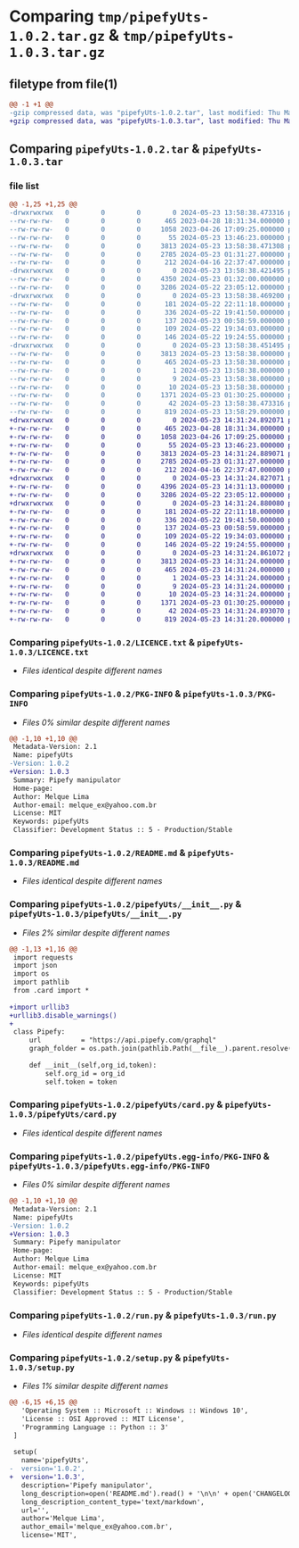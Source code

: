 # Comparing `tmp/pipefyUts-1.0.2.tar.gz` & `tmp/pipefyUts-1.0.3.tar.gz`

## filetype from file(1)

```diff
@@ -1 +1 @@
-gzip compressed data, was "pipefyUts-1.0.2.tar", last modified: Thu May 23 13:58:38 2024, max compression
+gzip compressed data, was "pipefyUts-1.0.3.tar", last modified: Thu May 23 14:31:24 2024, max compression
```

## Comparing `pipefyUts-1.0.2.tar` & `pipefyUts-1.0.3.tar`

### file list

```diff
@@ -1,25 +1,25 @@
-drwxrwxrwx   0        0        0        0 2024-05-23 13:58:38.473316 pipefyUts-1.0.2/
--rw-rw-rw-   0        0        0      465 2023-04-28 18:31:34.000000 pipefyUts-1.0.2/CHANGELOG.txt
--rw-rw-rw-   0        0        0     1058 2023-04-26 17:09:25.000000 pipefyUts-1.0.2/LICENCE.txt
--rw-rw-rw-   0        0        0       55 2024-05-23 13:46:23.000000 pipefyUts-1.0.2/MANIFEST.in
--rw-rw-rw-   0        0        0     3813 2024-05-23 13:58:38.471308 pipefyUts-1.0.2/PKG-INFO
--rw-rw-rw-   0        0        0     2785 2024-05-23 01:31:27.000000 pipefyUts-1.0.2/README.md
--rw-rw-rw-   0        0        0      212 2024-04-16 22:37:47.000000 pipefyUts-1.0.2/commands.txt
-drwxrwxrwx   0        0        0        0 2024-05-23 13:58:38.421495 pipefyUts-1.0.2/pipefyUts/
--rw-rw-rw-   0        0        0     4350 2024-05-23 01:32:00.000000 pipefyUts-1.0.2/pipefyUts/__init__.py
--rw-rw-rw-   0        0        0     3286 2024-05-22 23:05:12.000000 pipefyUts-1.0.2/pipefyUts/card.py
-drwxrwxrwx   0        0        0        0 2024-05-23 13:58:38.469200 pipefyUts-1.0.2/pipefyUts/graphql/
--rw-rw-rw-   0        0        0      181 2024-05-22 22:11:18.000000 pipefyUts-1.0.2/pipefyUts/graphql/createCard.gql
--rw-rw-rw-   0        0        0      336 2024-05-22 19:41:50.000000 pipefyUts-1.0.2/pipefyUts/graphql/listCardsFromPhase.gql
--rw-rw-rw-   0        0        0      137 2024-05-23 00:58:59.000000 pipefyUts-1.0.2/pipefyUts/graphql/listMembers.gql
--rw-rw-rw-   0        0        0      109 2024-05-22 19:34:03.000000 pipefyUts-1.0.2/pipefyUts/graphql/listStartFormFields.gql
--rw-rw-rw-   0        0        0      146 2024-05-22 19:24:55.000000 pipefyUts-1.0.2/pipefyUts/graphql/presignedUrl.gql
-drwxrwxrwx   0        0        0        0 2024-05-23 13:58:38.451495 pipefyUts-1.0.2/pipefyUts.egg-info/
--rw-rw-rw-   0        0        0     3813 2024-05-23 13:58:38.000000 pipefyUts-1.0.2/pipefyUts.egg-info/PKG-INFO
--rw-rw-rw-   0        0        0      465 2024-05-23 13:58:38.000000 pipefyUts-1.0.2/pipefyUts.egg-info/SOURCES.txt
--rw-rw-rw-   0        0        0        1 2024-05-23 13:58:38.000000 pipefyUts-1.0.2/pipefyUts.egg-info/dependency_links.txt
--rw-rw-rw-   0        0        0        9 2024-05-23 13:58:38.000000 pipefyUts-1.0.2/pipefyUts.egg-info/requires.txt
--rw-rw-rw-   0        0        0       10 2024-05-23 13:58:38.000000 pipefyUts-1.0.2/pipefyUts.egg-info/top_level.txt
--rw-rw-rw-   0        0        0     1371 2024-05-23 01:30:25.000000 pipefyUts-1.0.2/run.py
--rw-rw-rw-   0        0        0       42 2024-05-23 13:58:38.473316 pipefyUts-1.0.2/setup.cfg
--rw-rw-rw-   0        0        0      819 2024-05-23 13:58:29.000000 pipefyUts-1.0.2/setup.py
+drwxrwxrwx   0        0        0        0 2024-05-23 14:31:24.892071 pipefyUts-1.0.3/
+-rw-rw-rw-   0        0        0      465 2023-04-28 18:31:34.000000 pipefyUts-1.0.3/CHANGELOG.txt
+-rw-rw-rw-   0        0        0     1058 2023-04-26 17:09:25.000000 pipefyUts-1.0.3/LICENCE.txt
+-rw-rw-rw-   0        0        0       55 2024-05-23 13:46:23.000000 pipefyUts-1.0.3/MANIFEST.in
+-rw-rw-rw-   0        0        0     3813 2024-05-23 14:31:24.889071 pipefyUts-1.0.3/PKG-INFO
+-rw-rw-rw-   0        0        0     2785 2024-05-23 01:31:27.000000 pipefyUts-1.0.3/README.md
+-rw-rw-rw-   0        0        0      212 2024-04-16 22:37:47.000000 pipefyUts-1.0.3/commands.txt
+drwxrwxrwx   0        0        0        0 2024-05-23 14:31:24.827071 pipefyUts-1.0.3/pipefyUts/
+-rw-rw-rw-   0        0        0     4396 2024-05-23 14:31:13.000000 pipefyUts-1.0.3/pipefyUts/__init__.py
+-rw-rw-rw-   0        0        0     3286 2024-05-22 23:05:12.000000 pipefyUts-1.0.3/pipefyUts/card.py
+drwxrwxrwx   0        0        0        0 2024-05-23 14:31:24.880080 pipefyUts-1.0.3/pipefyUts/graphql/
+-rw-rw-rw-   0        0        0      181 2024-05-22 22:11:18.000000 pipefyUts-1.0.3/pipefyUts/graphql/createCard.gql
+-rw-rw-rw-   0        0        0      336 2024-05-22 19:41:50.000000 pipefyUts-1.0.3/pipefyUts/graphql/listCardsFromPhase.gql
+-rw-rw-rw-   0        0        0      137 2024-05-23 00:58:59.000000 pipefyUts-1.0.3/pipefyUts/graphql/listMembers.gql
+-rw-rw-rw-   0        0        0      109 2024-05-22 19:34:03.000000 pipefyUts-1.0.3/pipefyUts/graphql/listStartFormFields.gql
+-rw-rw-rw-   0        0        0      146 2024-05-22 19:24:55.000000 pipefyUts-1.0.3/pipefyUts/graphql/presignedUrl.gql
+drwxrwxrwx   0        0        0        0 2024-05-23 14:31:24.861072 pipefyUts-1.0.3/pipefyUts.egg-info/
+-rw-rw-rw-   0        0        0     3813 2024-05-23 14:31:24.000000 pipefyUts-1.0.3/pipefyUts.egg-info/PKG-INFO
+-rw-rw-rw-   0        0        0      465 2024-05-23 14:31:24.000000 pipefyUts-1.0.3/pipefyUts.egg-info/SOURCES.txt
+-rw-rw-rw-   0        0        0        1 2024-05-23 14:31:24.000000 pipefyUts-1.0.3/pipefyUts.egg-info/dependency_links.txt
+-rw-rw-rw-   0        0        0        9 2024-05-23 14:31:24.000000 pipefyUts-1.0.3/pipefyUts.egg-info/requires.txt
+-rw-rw-rw-   0        0        0       10 2024-05-23 14:31:24.000000 pipefyUts-1.0.3/pipefyUts.egg-info/top_level.txt
+-rw-rw-rw-   0        0        0     1371 2024-05-23 01:30:25.000000 pipefyUts-1.0.3/run.py
+-rw-rw-rw-   0        0        0       42 2024-05-23 14:31:24.893070 pipefyUts-1.0.3/setup.cfg
+-rw-rw-rw-   0        0        0      819 2024-05-23 14:31:20.000000 pipefyUts-1.0.3/setup.py
```

### Comparing `pipefyUts-1.0.2/LICENCE.txt` & `pipefyUts-1.0.3/LICENCE.txt`

 * *Files identical despite different names*

### Comparing `pipefyUts-1.0.2/PKG-INFO` & `pipefyUts-1.0.3/PKG-INFO`

 * *Files 0% similar despite different names*

```diff
@@ -1,10 +1,10 @@
 Metadata-Version: 2.1
 Name: pipefyUts
-Version: 1.0.2
+Version: 1.0.3
 Summary: Pipefy manipulator
 Home-page: 
 Author: Melque Lima
 Author-email: melque_ex@yahoo.com.br
 License: MIT
 Keywords: pipefyUts
 Classifier: Development Status :: 5 - Production/Stable
```

### Comparing `pipefyUts-1.0.2/README.md` & `pipefyUts-1.0.3/README.md`

 * *Files identical despite different names*

### Comparing `pipefyUts-1.0.2/pipefyUts/__init__.py` & `pipefyUts-1.0.3/pipefyUts/__init__.py`

 * *Files 2% similar despite different names*

```diff
@@ -1,13 +1,16 @@
 import requests
 import json
 import os
 import pathlib
 from .card import *
 
+import urllib3
+urllib3.disable_warnings()
+
 class Pipefy:
     url          = "https://api.pipefy.com/graphql"
     graph_folder = os.path.join(pathlib.Path(__file__).parent.resolve(),"graphql")
     
     def __init__(self,org_id,token):
         self.org_id = org_id
         self.token = token
```

### Comparing `pipefyUts-1.0.2/pipefyUts/card.py` & `pipefyUts-1.0.3/pipefyUts/card.py`

 * *Files identical despite different names*

### Comparing `pipefyUts-1.0.2/pipefyUts.egg-info/PKG-INFO` & `pipefyUts-1.0.3/pipefyUts.egg-info/PKG-INFO`

 * *Files 0% similar despite different names*

```diff
@@ -1,10 +1,10 @@
 Metadata-Version: 2.1
 Name: pipefyUts
-Version: 1.0.2
+Version: 1.0.3
 Summary: Pipefy manipulator
 Home-page: 
 Author: Melque Lima
 Author-email: melque_ex@yahoo.com.br
 License: MIT
 Keywords: pipefyUts
 Classifier: Development Status :: 5 - Production/Stable
```

### Comparing `pipefyUts-1.0.2/run.py` & `pipefyUts-1.0.3/run.py`

 * *Files identical despite different names*

### Comparing `pipefyUts-1.0.2/setup.py` & `pipefyUts-1.0.3/setup.py`

 * *Files 1% similar despite different names*

```diff
@@ -6,15 +6,15 @@
   'Operating System :: Microsoft :: Windows :: Windows 10',
   'License :: OSI Approved :: MIT License',
   'Programming Language :: Python :: 3'
 ]
  
 setup(
   name='pipefyUts',
-  version='1.0.2',
+  version='1.0.3',
   description='Pipefy manipulator',
   long_description=open('README.md').read() + '\n\n' + open('CHANGELOG.txt').read(),
   long_description_content_type='text/markdown',
   url='',  
   author='Melque Lima',
   author_email='melque_ex@yahoo.com.br',
   license='MIT',
```

